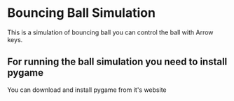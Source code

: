 # Bouncing Ball Simulation
This is a simulation of bouncing ball you can control the ball with Arrow keys.
## For running the ball simulation you need to install pygame
You can download and install pygame from it's website
